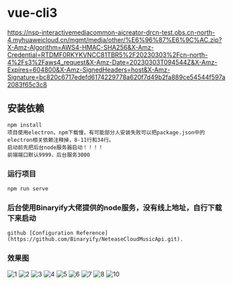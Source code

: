 # vue-cli3
https://nsp-interactivemediacommon-aicreator-drcn-test.obs.cn-north-4.myhuaweicloud.cn/mgmt/media/other/%E6%96%87%E6%9C%AC.zip?X-Amz-Algorithm=AWS4-HMAC-SHA256&X-Amz-Credential=RTDMF0RKYKVNCC81TBR5%2F20230303%2Fcn-north-4%2Fs3%2Faws4_request&X-Amz-Date=20230303T094544Z&X-Amz-Expires=604800&X-Amz-SignedHeaders=host&X-Amz-Signature=bc820c6717edefd6174229778a620f7d49b2fa889ce54544f597a2083f65c3c8


## 安装依赖
```
npm install
项目使用electron，npm下载慢，有可能部分人安装失败可以把package.json中的electron相关依赖注释掉，8-11行和34行。
启动前先把后台node服务器启动！！！！
前端端口默认9999，后台服务3000
```

### 运行项目
```
npm run serve
```

### 后台使用Binaryify大佬提供的node服务，没有线上地址，自行下载下来启动
```
github [Configuration Reference](https://github.com/Binaryify/NeteaseCloudMusicApi.git).
```

### 效果图

![1](https://user-images.githubusercontent.com/29829316/109665676-650d6c00-7ba9-11eb-9e2e-c453a7f99a26.png)
![2](https://user-images.githubusercontent.com/29829316/109665712-6b034d00-7ba9-11eb-8a50-0f8f40ed6f95.png)
![3](https://user-images.githubusercontent.com/29829316/109665720-6d65a700-7ba9-11eb-8c0d-c4f651ecf061.png)
![4](https://user-images.githubusercontent.com/29829316/109665724-6f2f6a80-7ba9-11eb-9314-0bf9bade40ad.png)
![5](https://user-images.githubusercontent.com/29829316/109665731-70609780-7ba9-11eb-934c-c81ba9ba1991.png)
![6](https://user-images.githubusercontent.com/29829316/109665737-72c2f180-7ba9-11eb-9c17-0f0df826cf9c.png)
![7](https://user-images.githubusercontent.com/29829316/109665745-73f41e80-7ba9-11eb-8d52-6a73c24b85de.png)
![8](https://user-images.githubusercontent.com/29829316/109665751-75254b80-7ba9-11eb-93f2-46303df6ca23.png)
![10](https://user-images.githubusercontent.com/29829316/109665767-7b1b2c80-7ba9-11eb-9a88-2260fec0ceb1.png)

